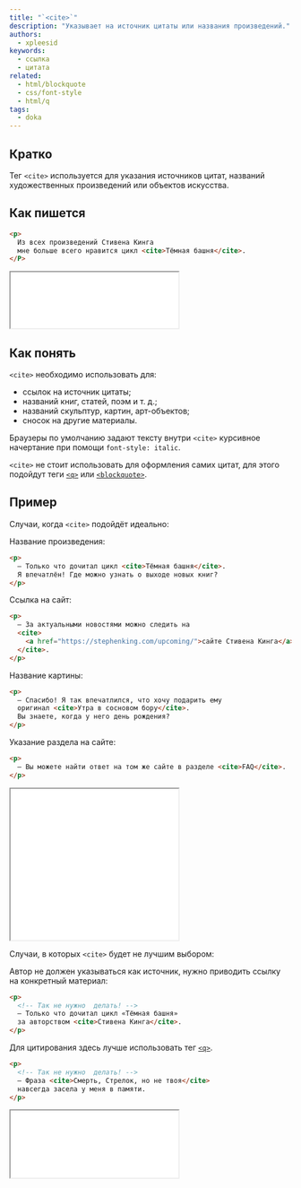 ```yaml
---
title: "`<cite>`"
description: "Указывает на источник цитаты или названия произведений."
authors:
  - xpleesid
keywords:
  - ссылка
  - цитата
related:
  - html/blockquote
  - css/font-style
  - html/q
tags:
  - doka
---
```


## Кратко

Тег `<cite>` используется для указания источников цитат, названий художественных произведений или объектов искусства.

## Как пишется

```html
<p>
  Из всех произведений Стивена Кинга
  мне больше всего нравится цикл <cite>Тёмная башня</cite>.
</P>
```

<iframe title="Базовый пример" src="demos/basic/" height="100"></iframe>

## Как понять

`<cite>` необходимо использовать для:

- ссылок на источник цитаты;
- названий книг, статей, поэм и  т. д.;
- названий скульптур, картин, арт-объектов;
- сносок на другие материалы.

Браузеры по умолчанию задают тексту внутри `<cite>` курсивное начертание при помощи `font-style: italic`.

`<cite>` не стоит использовать для оформления самих цитат, для этого подойдут теги [`<q>`](/html/q/) или [`<blockquote>`](/html/blockquote/).

## Пример

Случаи, когда `<cite>` подойдёт идеально:

Название произведения:

```html
<p>
  — Только что дочитал цикл <cite>Тёмная башня</cite>.
  Я впечатлён! Где можно узнать о выходе новых книг?
</p>
```

Ссылка на сайт:

```html
<p>
  — За актуальными новостями можно следить на
  <cite>
    <a href="https://stephenking.com/upcoming/">сайте Стивена Кинга</a>
  </cite>.
</p>
```

Название картины:

```html
<p>
  — Спасибо! Я так впечатлился, что хочу подарить ему
  оригинал <cite>Утра в сосновом бору</cite>.
  Вы знаете, когда у него день рождения?
</p>
```

Указание раздела на сайте:

```html
<p>
  — Вы можете найти ответ на том же сайте в разделе <cite>FAQ</cite>.
</p>
```

<iframe title="Хорошие примеры" src="demos/good/" height="270"></iframe>

Случаи, в которых `<cite>` будет не лучшим выбором:

Автор не должен указываться как источник, нужно приводить ссылку на конкретный материал:

```html
<p>
  <!-- Так не нужно  делать! -->
  — Только что дочитал цикл «Тёмная башня»
  за авторством <cite>Стивена Кинга</cite>.
</p>
```

Для цитирования здесь лучше использовать тег [`<q>`](/html/q/).

```html
<p>
  <!-- Так не нужно  делать! -->
  — Фраза <cite>Смерть, Стрелок, но не твоя</cite>
  навсегда засела у меня в памяти.
</p>
```

<iframe title="Плохие примеры" src="demos/bad/" height="120"></iframe>
